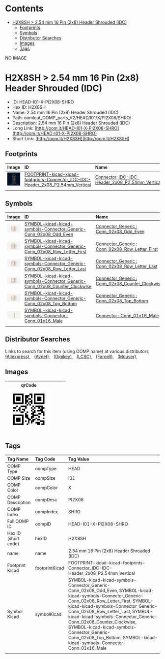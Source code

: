 



Contents
========

* [H2X8SH > 2.54 mm 16 Pin (2x8) Header Shrouded (IDC)](#h2x8sh--254-mm-16-pin-2x8-header-shrouded-idc)
	* [Footprints](#footprints)
	* [Symbols](#symbols)
	* [Distributor Searches](#distributor-searches)
	* [Images](#images)
	* [Tags](#tags)
  
NO IMAGE  
# H2X8SH > 2.54 mm 16 Pin (2x8) Header Shrouded (IDC)

- ID: HEAD-I01-X-PI2X08-SHRO
- Hex ID: H2X8SH
- Name: 2.54 mm 16 Pin (2x8) Header Shrouded (IDC)
- Path: oomlout_OOMP_parts_V2/HEAD/I01/X/PI2X08/SHRO/
- Description: 2.54 mm 16 Pin (2x8) Header Shrouded (IDC)
- Long Link: [http://oom.lt/HEAD-I01-X-PI2X08-SHRO](http://oom.lt/HEAD-I01-X-PI2X08-SHRO)
- Short Link: [http://oom.lt/H2X8SH](http://oom.lt/H2X8SH)

## Footprints
  

|Image|ID|Name|
| :--- | :--- | :--- |
|[![](https://raw.githubusercontent.com/oomlout/oomlout_OOMP_eda_V2/main/FOOTPRINT/kicad/kicad-footprints/Connector_IDC/IDC-Header_2x08_P2.54mm_Vertical/image_140.png)](https://github.com/oomlout/oomlout_OOMP_eda_V2/tree/main/FOOTPRINT/kicad/kicad-footprints/Connector_IDC/IDC-Header_2x08_P2.54mm_Vertical/)|[FOOTPRINT-kicad-kicad-footprints-Connector_IDC-IDC-Header_2x08_P2.54mm_Vertical](https://github.com/oomlout/oomlout_OOMP_eda_V2/tree/main/FOOTPRINT/kicad/kicad-footprints/Connector_IDC/IDC-Header_2x08_P2.54mm_Vertical/)|[Connector_IDC : IDC-Header_2x08_P2.54mm_Vertical](https://github.com/oomlout/oomlout_OOMP_eda_V2/tree/main/FOOTPRINT/kicad/kicad-footprints/Connector_IDC/IDC-Header_2x08_P2.54mm_Vertical/)|
||||

## Symbols
  

|Image|ID|Name|
| :--- | :--- | :--- |
|[![](https://raw.githubusercontent.com/oomlout/oomlout_OOMP_eda_V2/main/SYMBOL/kicad/kicad-symbols/Connector_Generic/Conn_02x08_Odd_Even/image_140.png)](https://github.com/oomlout/oomlout_OOMP_eda_V2/tree/main/SYMBOL/kicad/kicad-symbols/Connector_Generic/Conn_02x08_Odd_Even/)|[SYMBOL-kicad-kicad-symbols-Connector_Generic-Conn_02x08_Odd_Even](https://github.com/oomlout/oomlout_OOMP_eda_V2/tree/main/SYMBOL/kicad/kicad-symbols/Connector_Generic/Conn_02x08_Odd_Even/)|[Connector_Generic : Conn_02x08_Odd_Even](https://github.com/oomlout/oomlout_OOMP_eda_V2/tree/main/SYMBOL/kicad/kicad-symbols/Connector_Generic/Conn_02x08_Odd_Even/)|
|[![](https://raw.githubusercontent.com/oomlout/oomlout_OOMP_eda_V2/main/SYMBOL/kicad/kicad-symbols/Connector_Generic/Conn_02x08_Row_Letter_First/image_140.png)](https://github.com/oomlout/oomlout_OOMP_eda_V2/tree/main/SYMBOL/kicad/kicad-symbols/Connector_Generic/Conn_02x08_Row_Letter_First/)|[SYMBOL-kicad-kicad-symbols-Connector_Generic-Conn_02x08_Row_Letter_First](https://github.com/oomlout/oomlout_OOMP_eda_V2/tree/main/SYMBOL/kicad/kicad-symbols/Connector_Generic/Conn_02x08_Row_Letter_First/)|[Connector_Generic : Conn_02x08_Row_Letter_First](https://github.com/oomlout/oomlout_OOMP_eda_V2/tree/main/SYMBOL/kicad/kicad-symbols/Connector_Generic/Conn_02x08_Row_Letter_First/)|
|[![](https://raw.githubusercontent.com/oomlout/oomlout_OOMP_eda_V2/main/SYMBOL/kicad/kicad-symbols/Connector_Generic/Conn_02x08_Row_Letter_Last/image_140.png)](https://github.com/oomlout/oomlout_OOMP_eda_V2/tree/main/SYMBOL/kicad/kicad-symbols/Connector_Generic/Conn_02x08_Row_Letter_Last/)|[SYMBOL-kicad-kicad-symbols-Connector_Generic-Conn_02x08_Row_Letter_Last](https://github.com/oomlout/oomlout_OOMP_eda_V2/tree/main/SYMBOL/kicad/kicad-symbols/Connector_Generic/Conn_02x08_Row_Letter_Last/)|[Connector_Generic : Conn_02x08_Row_Letter_Last](https://github.com/oomlout/oomlout_OOMP_eda_V2/tree/main/SYMBOL/kicad/kicad-symbols/Connector_Generic/Conn_02x08_Row_Letter_Last/)|
|[![](https://raw.githubusercontent.com/oomlout/oomlout_OOMP_eda_V2/main/SYMBOL/kicad/kicad-symbols/Connector_Generic/Conn_02x08_Counter_Clockwise/image_140.png)](https://github.com/oomlout/oomlout_OOMP_eda_V2/tree/main/SYMBOL/kicad/kicad-symbols/Connector_Generic/Conn_02x08_Counter_Clockwise/)|[SYMBOL-kicad-kicad-symbols-Connector_Generic-Conn_02x08_Counter_Clockwise](https://github.com/oomlout/oomlout_OOMP_eda_V2/tree/main/SYMBOL/kicad/kicad-symbols/Connector_Generic/Conn_02x08_Counter_Clockwise/)|[Connector_Generic : Conn_02x08_Counter_Clockwise](https://github.com/oomlout/oomlout_OOMP_eda_V2/tree/main/SYMBOL/kicad/kicad-symbols/Connector_Generic/Conn_02x08_Counter_Clockwise/)|
|[![](https://raw.githubusercontent.com/oomlout/oomlout_OOMP_eda_V2/main/SYMBOL/kicad/kicad-symbols/Connector_Generic/Conn_02x08_Top_Bottom/image_140.png)](https://github.com/oomlout/oomlout_OOMP_eda_V2/tree/main/SYMBOL/kicad/kicad-symbols/Connector_Generic/Conn_02x08_Top_Bottom/)|[SYMBOL-kicad-kicad-symbols-Connector_Generic-Conn_02x08_Top_Bottom](https://github.com/oomlout/oomlout_OOMP_eda_V2/tree/main/SYMBOL/kicad/kicad-symbols/Connector_Generic/Conn_02x08_Top_Bottom/)|[Connector_Generic : Conn_02x08_Top_Bottom](https://github.com/oomlout/oomlout_OOMP_eda_V2/tree/main/SYMBOL/kicad/kicad-symbols/Connector_Generic/Conn_02x08_Top_Bottom/)|
|[![](https://raw.githubusercontent.com/oomlout/oomlout_OOMP_eda_V2/main/SYMBOL/kicad/kicad-symbols/Connector/Conn_01x16_Male/image_140.png)](https://github.com/oomlout/oomlout_OOMP_eda_V2/tree/main/SYMBOL/kicad/kicad-symbols/Connector/Conn_01x16_Male/)|[SYMBOL-kicad-kicad-symbols-Connector-Conn_01x16_Male](https://github.com/oomlout/oomlout_OOMP_eda_V2/tree/main/SYMBOL/kicad/kicad-symbols/Connector/Conn_01x16_Male/)|[Connector : Conn_01x16_Male](https://github.com/oomlout/oomlout_OOMP_eda_V2/tree/main/SYMBOL/kicad/kicad-symbols/Connector/Conn_01x16_Male/)|
||||

## Distributor Searches
  
Links to search for this item (using OOMP name) at various distributors  
[(Aliexpress) ](https://www.aliexpress.com/wholesale?SearchText=2.54+mm+16+Pin+2x8+Header+Shrouded+IDC)&nbsp;&nbsp;&nbsp;[(Avnet) ](https://www.avnet.com/shop/us/search/2.54+mm+16+Pin+2x8+Header+Shrouded+IDC)&nbsp;&nbsp;&nbsp;[(Digikey) ](https://www.digikey.co.uk/en/products/result?s=2.54+mm+16+Pin+2x8+Header+Shrouded+IDC)&nbsp;&nbsp;&nbsp;[(LCSC) ](https://www.lcsc.com/search?q=2.54+mm+16+Pin+2x8+Header+Shrouded+IDC)&nbsp;&nbsp;&nbsp;[(Farnell) ](https://uk.farnell.com/search?st=2.54+mm+16+Pin+2x8+Header+Shrouded+IDC)&nbsp;&nbsp;&nbsp;[(Mouser) ](https://www.mouser.com/c/?q=2.54+mm+16+Pin+2x8+Header+Shrouded+IDC)&nbsp;&nbsp;&nbsp;
## Images
  

|qrCode<br>[![](https://raw.githubusercontent.com/oomlout/oomlout_OOMP_parts_V2/main/HEAD/I01/X/PI2X08/SHRO/qrCode_140.png)](https://github.com/oomlout/oomlout_OOMP_parts_V2/tree/main/HEAD/I01/X/PI2X08/SHRO/qrCode.png)||||
| :---: | :---: | :---: | :---: |

## Tags
  

|Tag Name|Tag Code|Tag Value|
| :--- | :--- | :--- |
|OOMP Type|oompType|HEAD|
|OOMP Size|oompSize|I01|
|OOMP Color|oompColor|X|
|OOMP Description|oompDesc|PI2X08|
|OOMP Index|oompIndex|SHRO|
|Full OOMP ID|oompID|HEAD-I01-X-PI2X08-SHRO|
|Hex ID (short code)|hexID|H2X8SH|
|name|name|2.54 mm 16 Pin (2x8) Header Shrouded (IDC)|
|Footprint Kicad|footprintKicad|FOOTPRINT-kicad-kicad-footprints-Connector_IDC-IDC-Header_2x08_P2.54mm_Vertical|
|Symbol Kicad|symbolKicad|SYMBOL-kicad-kicad-symbols-Connector_Generic-Conn_02x08_Odd_Even, SYMBOL-kicad-kicad-symbols-Connector_Generic-Conn_02x08_Row_Letter_First, SYMBOL-kicad-kicad-symbols-Connector_Generic-Conn_02x08_Row_Letter_Last, SYMBOL-kicad-kicad-symbols-Connector_Generic-Conn_02x08_Counter_Clockwise, SYMBOL-kicad-kicad-symbols-Connector_Generic-Conn_02x08_Top_Bottom, SYMBOL-kicad-kicad-symbols-Connector-Conn_01x16_Male|
||||
